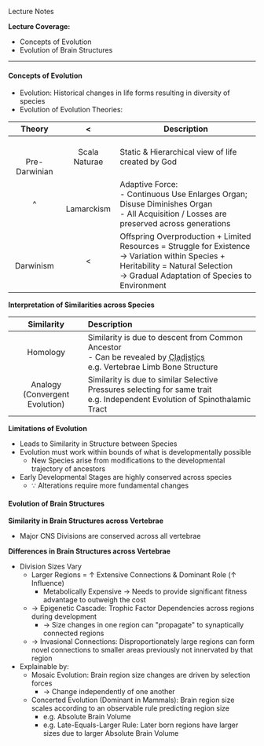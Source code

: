 Lecture Notes

**Lecture Coverage:**
- Concepts of Evolution
- Evolution of Brain Structures

---
#### **Concepts of Evolution**
- Evolution: Historical changes in life forms resulting in diversity of species
- Evolution of Evolution Theories:

|        Theory         |       <        | Description                                                                                                                                                                              |
| :-------------------: | :------------: | ---------------------------------------------------------------------------------------------------------------------------------------------------------------------------------------- |
| <br><br>Pre-Darwinian | Scala Naturae  | Static & Hierarchical view of life created by God                                                                                                                                        |
|           ^           | <br>Lamarckism | Adaptive Force:<br>- Continuous Use Enlarges Organ; Disuse Diminishes Organ<br>- All Acquisition / Losses are preserved across generations                                               |
|     <br>Darwinism     |       <        | Offspring Overproduction + Limited Resources = Struggle for Existence<br>→ Variation within Species + Heritability = Natural Selection<br>→ Gradual Adaptation of Species to Environment |

**Interpretation of Similarities across Species**

|            Similarity             | Description                                                                                                                                                                                         |
| :-------------------------------: | :-------------------------------------------------------------------------------------------------------------------------------------------------------------------------------------------------- |
|             Homology              | Similarity is due to descent from Common Ancestor<br>- Can be revealed by <abbr Title="Reconstruction of a creature's Phylogenetic History">Cladistics</abbr><br>e.g. Vertebrae Limb Bone Structure |
| Analogy<br>(Convergent Evolution) | Similarity is due to similar Selective Pressures selecting for same trait<br>e.g. Independent Evolution of Spinothalamic Tract                                                                      |

**Limitations of Evolution**
- Leads to Similarity in Structure between Species
- Evolution must work within bounds of what is developmentally possible
	- New Species arise from modifications to the developmental trajectory of ancestors
- Early Developmental Stages are highly conserved across species
	- ∵ Alterations require more fundamental changes


#### **Evolution of Brain Structures**
**Similarity in Brain Structures across Vertebrae**
- Major CNS Divisions are conserved across all vertebrae

**Differences in Brain Structures across Vertebrae**
- Division Sizes Vary
	- Larger Regions = ↑ Extensive Connections & Dominant Role (↑ Influence)
		- Metabolically Expensive → Needs to provide significant fitness advantage to outweigh the cost
	- → Epigenetic Cascade: Trophic Factor Dependencies across regions during development
		- → Size changes in one region can "propagate" to synaptically connected regions
	- → Invasional Connections: Disproportionately large regions can form novel connections to smaller areas previously not innervated by that region
- Explainable by:
	- Mosaic Evolution: Brain region size changes are driven by selection forces
		- → Change independently of one another
	- Concerted Evolution (Dominant in Mammals): Brain region size scales according to an observable rule predicting region size
		- e.g. Absolute Brain Volume
		- e.g. Late-Equals-Larger Rule: Later born regions have larger sizes due to larger Absolute Brain Volume